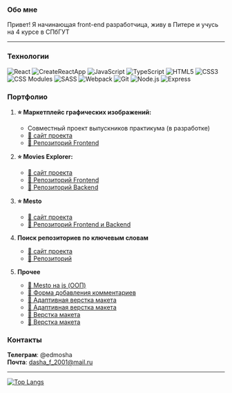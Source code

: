 
 ### Обо мне
  
  Привет! Я начинающая front-end разработчица, живу в Питере и учусь на 4 курсе в СПбГУТ 

---

  
### Технологии
![React](https://img.shields.io/badge/react-%2361DAFB.svg?style=for-the-badge&logo=react&logoColor=%232e2d2d)
![CreateReactApp](https://img.shields.io/badge/createreactapp-%2309D3AC.svg?style=for-the-badge&logo=createreactapp&logoColor=%232e2d2d)
![JavaScript](https://img.shields.io/badge/javascript-%23F7DF1E.svg?style=for-the-badge&logo=javascript&logoColor=%232e2d2d)
![TypeScript](https://img.shields.io/badge/typescript-%233178C6.svg?style=for-the-badge&logo=typescript&logoColor=white)
![HTML5](https://img.shields.io/badge/html5-%23E34F26.svg?style=for-the-badge&logo=html5&logoColor=white)
![CSS3](https://img.shields.io/badge/css3-%231572B6.svg?style=for-the-badge&logo=css3&logoColor=white)
![CSS Modules](https://img.shields.io/badge/css_modules-%23000000.svg?style=for-the-badge&logo=cssmodules&logoColor=white)
![SASS](https://img.shields.io/badge/SASS-%23CC6699.svg?style=for-the-badge&logo=SASS&logoColor=white)
![Webpack](https://img.shields.io/badge/webpack-%238DD6F9.svg?style=for-the-badge&logo=webpack&logoColor=black)
![Git](https://img.shields.io/badge/git-%23F05033.svg?style=for-the-badge&logo=git&logoColor=white)
![Node.js](https://img.shields.io/badge/node.js-%23339933.svg?style=for-the-badge&logo=nodedotjs&logoColor=white)
![Express](https://img.shields.io/badge/express-%23000000.svg?style=for-the-badge&logo=express&logoColor=white)

### Портфолио
1) **⭐ Маркетплейс графических изображений:**
   * Совместный проект выпускников практикума (в разработке)
   * [📌 сайт проекта](https://marketplace-of-graphic-images.github.io/frontend/) <br>
   * [📎 Репозиторий Frontend](https://github.com/Marketplace-of-graphic-images/frontend) <br>

2) **⭐ Movies Explorer:** <br>
   * [📌 сайт проекта](https://movies-exp.edmosha.nomoreparties.sbs) <br>
   * [📎 Репозиторий Frontend](https://github.com/edmosha/movies-explorer-frontend) <br>
   * [📎 Репозиторий Backend](https://github.com/edmosha/movies-explorer-frontend) <br>

3) **⭐ Mesto** <br>
   * [📌 сайт проекта](https://mesto.edmosha.nomoredomains.rocks/) <br>
   * [📎 Репозиторий Frontend и Backend](https://github.com/edmosha/react-mesto-api-full-gha) <br>
   
4) **Поиск репозиториев по ключевым словам** <br>
   * [📌 сайт проекта](https://edmosha.github.io/search-repositories/) <br>
   * [📎 Репозиторий](https://github.com/edmosha/search-repositories) <br>
   
5) **Прочее** <br>

   * [📎 Mesto на js (ООП)](https://github.com/edmosha/mesto) <br>
   * [📎 Форма добавления комментариев](https://github.com/edmosha/comments-block) <br>
   * [📎 Адаптивная верстка макета](https://github.com/edmosha/russian-travel) <br>
   * [📎 Адаптивная верстка макета](https://github.com/edmosha/watch) <br>
   * [📎 Верстка макета](https://github.com/edmosha/how-to-learn) <br>
   * [📎 Верстка макета](https://github.com/edmosha/beauty) <br>


### Контакты

**Телеграм**: @edmosha <br>
**Почта**: dasha_f_2001@mail.ru

---


[![Top Langs](https://github-readme-stats.vercel.app/api/top-langs/?username=edmosha&layout=compact&theme=buefy&hide_border=true&border_radius=10)](https://github.com/anuraghazra/github-readme-stats)
